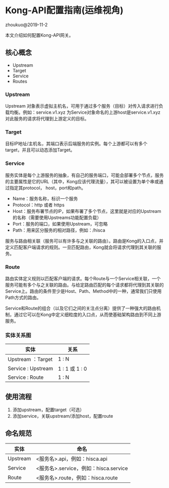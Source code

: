 # Kong-API配置指南(运维视角)

zhoukuo@2019-11-2

本文介绍如何配置Kong-API网关。

## 核心概念
- Upstream
- Target
- Service
- Routes

### Upstream
Upstream 对象表示虚拟主机名，可用于通过多个服务（目标）对传入请求进行负载均衡。例如：service.v1.xyz 为Service对象命名的上游host是service.v1.xyz对此服务的请求将代理到上游定义的目标。

### Target
目标IP地址/主机名，其端口表示后端服务的实例。每个上游都可以有多个target，并且可以动态添加Target。

### Service
服务实体是每个上游服务的抽象，有自己的服务端口，可能会部署多个节点，服务的主要属性是它的URL（其中，Kong应该代理流量），其可以被设置为单个串或通过指定其protocol， host，port和path。

- Name：服务名称，标识一个服务
- Protocol：http 或者 https
- Host：服务布署节点的IP，如果布署了多个节点，这里就是对应的Upstream的名称（需要使用Upstreams功能配置负载）
- Port：服务的端口，如果使用Upstream，可忽略
- Path：用来区分服务的相对路径，例如：/hisca

服务与路由相关联（服务可以有许多与之关联的路由）。路由是Kong的入口点，并定义匹配客户端请求的规则。一旦匹配路由，Kong就会将请求代理到其关联的服务。

### Route
路由实体定义规则以匹配客户端的请求。每个Route与一个Service相关联，一个服务可能有多个与之关联的路由。与给定路由匹配的每个请求都将代理到其关联的Service上。路由的条件至少是Host、Path、Method中的一种，通常我们只使用Path方式的路由。

Service和Route的组合（以及它们之间的关注点分离）提供了一种强大的路由机制，通过它可以在Kong中定义细粒度的入口点，从而使基础架构路由到不同上游服务。

### 实体关系图	
|实体|关系|
|-|-|
|Upstream ：Target|1 : N|
|Service : Upstream|1 : 1 或 1 : 0|
|Service : Route|1 : N|


## 使用流程
1. 添加upstream，配置target（可选）
2. 添加service，关联upstream/添加host，配置route

## 命名规范

|实体|命名|
|-|-|
|Upstream|<服务名>.api，例如：hisca.api|
|Service|<服务名>.service，例如：hisca.service|
|Route|<服务名>.route，例如：hisca.route|




